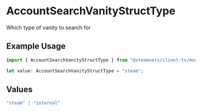 # AccountSearchVanityStructType

Which type of vanity to search for

## Example Usage

```typescript
import { AccountSearchVanityStructType } from "@steamsets/client-ts/models/components";

let value: AccountSearchVanityStructType = "steam";
```

## Values

```typescript
"steam" | "internal"
```